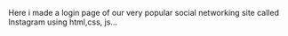 Here i made a login page of our very popular social networking site called Instagram using html,css, js...

